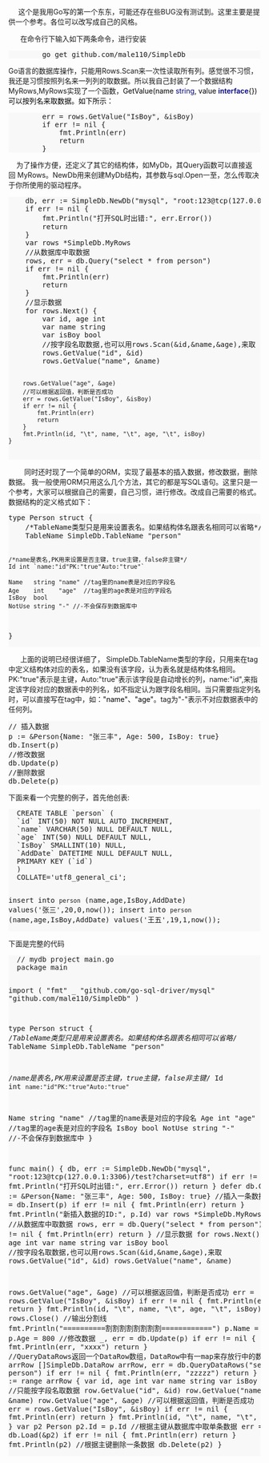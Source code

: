 <p>
&nbsp;&nbsp;&nbsp;&nbsp; 这个是我用Go写的第一个东东，可能还存在些BUG没有测试到。这里主要是提供一个参考。各位可以改写成自己的风格。<br />
</p>
<p>
    &nbsp;&nbsp;&nbsp;&nbsp;&nbsp; 在命令行下输入如下两条命令，进行安装</p>
<div style="background-color: F8F8F8">
<pre>
		go get github.com/male110/SimpleDb
</pre>
    </div>
    
<p>
    Go语言的数据库操作，只能用Rows.Scan来一次性读取所有列。感觉很不习惯，我还是习惯按照列名来一列列的取数据。所以我自己封装了一个数据结构MyRows,MyRows实现了一个函数，<span
        style="color: #000000;">GetValue(name<span style="color: #c0c0c0;"> </span>
    <span style="color: #000080;">string</span><span style="color: #000000;">,</span><span
        style="color: #c0c0c0;"> </span>value<span style="color: #c0c0c0;"> </span><span
            style="font-weight: 600; color: #000080;">interface</span><span style="color: #000000;">{})可以按列名来取数据。如下所示：</span></p>
<div style="background-color: F8F8F8">
<pre>
		err = rows.GetValue("IsBoy", &isBoy)
		if err != nil {
			fmt.Println(err)
			return
		}
</pre>
    </div>
<p>
    &nbsp;&nbsp;&nbsp; 为了操作方便，还定义了其它的结构体，如MyDb，其Query函数可以直接返回&nbsp;MyRows。NewDb用来创建MyDb结构，其参数与sql.Open一至，怎么传取决于你所使用的驱动程序。</p>
<div style="background-color: F8F8F8">
<pre>
    db, err := SimpleDb.NewDb("mysql", "root:123@tcp(127.0.0.1:3306)/test?charset=utf8")
	if err != nil {
		fmt.Println("打开SQL时出错:", err.Error())
		return
	}
	var rows *SimpleDb.MyRows
	//从数据库中取数据
	rows, err = db.Query("select * from person")
	if err != nil {
		fmt.Println(err)
		return
	}
	//显示数据
	for rows.Next() {
		var id, age int
		var name string
		var isBoy bool
		//按字段名取数据,也可以用rows.Scan(&id,&name,&age),来取
		rows.GetValue("id", &id)
		rows.GetValue("name", &name)

		rows.GetValue("age", &age)
		//可以根据返回值，判断是否成功
		err = rows.GetValue("IsBoy", &isBoy)
		if err != nil {
			fmt.Println(err)
			return
		}
		fmt.Println(id, "\t", name, "\t", age, "\t", isBoy)
	}
</pre>
    </div>
<p>
    &nbsp;&nbsp;&nbsp;&nbsp;&nbsp;&nbsp;&nbsp;
    同时还时现了一个简单的ORM，实现了最基本的插入数据，修改数据，删除数据。 
    我一般使用ORM只用这么几个方法，其它的都是写SQL语句。这里只是一个参考，大家可以根据自己的需要，自己习惯，进行修改。改成自己需要的格式。数据结构的定义格式如下：</p>
<div style="background-color: F8F8F8">
<pre>
type Person struct {
	/*TableName类型只是用来设置表名。如果结构体名跟表名相同可以省略*/
	TableName SimpleDb.TableName "person"

	/*name是表名,PK用来设置是否主键，true主键，false非主键*/
	Id int `name:"id"PK:"true"Auto:"true"`

	Name   string "name" //tag里的name表是对应的字段名
	Age    int    "age"  //tag里的age表是对应的字段名
	IsBoy  bool
	NotUse string "-" //-不会保存到数据库中
}
</pre>
</div>
<p>
&nbsp;&nbsp;&nbsp;&nbsp;&nbsp;
上面的说明已经很详细了，
SimpleDb.TableName类型的字段，只用来在tag中定义结构体对应的表名，如果没有该字段，认为表名就是结构体名相同。PK:&quot;true&quot;表示是主键，Auto:&quot;true&quot;表示该字段是自动增长的列，name:&quot;id&quot;,来指定该字段对应的数据表中的列名，如不指定认为跟字段名相同。当只需要指定列名时，可以直接写在tag中，如：<span
        style="color: #000000;">&quot;name&quot;、&quot;age&quot;</span>。tag为&quot;-&quot;表示不对应数据表中的任何列。</p>

<div style="background-color: F8F8F8">
<pre>
// 插入数据
p := &Person{Name: "张三丰", Age: 500, IsBoy: true}
db.Insert(p)
//修改数据
db.Update(p)
//删除数据
db.Delete(p)
</pre>
</div>
<p>
   下面来看一个完整的例子，首先他创表:</p>
<div style="background-color: F8F8F8">
<pre>
  CREATE TABLE `person` (
  `id` INT(50) NOT NULL AUTO_INCREMENT,
  `name` VARCHAR(50) NULL DEFAULT NULL,
  `age` INT(50) NULL DEFAULT NULL,
  `IsBoy` SMALLINT(10) NULL,
  `AddDate` DATETIME NULL DEFAULT NULL,
  PRIMARY KEY (`id`)
  )
  COLLATE='utf8_general_ci';

  insert into `person` (name,age,IsBoy,AddDate) values('张三',20,0,now());
  insert into `person` (name,age,IsBoy,AddDate) values('王五',19,1,now());
</pre>
</div>
</span>
<p>
    下面是完整的代码</p>
<div style="background-color: F8F8F8">
<pre>
  // mydb project main.go
  package main

  import (
  "fmt"
  _ "github.com/go-sql-driver/mysql"
  "github.com/male110/SimpleDb"
  )

  type Person struct {
  /*TableName类型只是用来设置表名。如果结构体名跟表名相同可以省略*/
  TableName SimpleDb.TableName "person"

  /*name是表名,PK用来设置是否主键，true主键，false非主键*/
  Id int `name:"id"PK:"true"Auto:"true"`

  Name   string "name" //tag里的name表是对应的字段名
  Age    int    "age"  //tag里的age表是对应的字段名
  IsBoy  bool
  NotUse string "-" //-不会保存到数据库中
  }

  func main() {
  db, err := SimpleDb.NewDb("mysql", "root:123@tcp(127.0.0.1:3306)/test?charset=utf8")
  if err != nil {
  fmt.Println("打开SQL时出错:", err.Error())
  return
  }
  defer db.Close()
  p := &Person{Name: "张三丰", Age: 500, IsBoy: true}
  //插入一条数据
  err = db.Insert(p)
  if err != nil {
  fmt.Println(err)
  return
  }
  fmt.Println("新插入数据的ID:", p.Id)
  var rows *SimpleDb.MyRows
  //从数据库中取数据
  rows, err = db.Query("select * from person")
  if err != nil {
  fmt.Println(err)
  return
  }
  //显示数据
  for rows.Next() {
  var id, age int
  var name string
  var isBoy bool
  //按字段名取数据,也可以用rows.Scan(&id,&name,&age),来取
  rows.GetValue("id", &id)
  rows.GetValue("name", &name)

  rows.GetValue("age", &age)
  //可以根据返回值，判断是否成功
  err = rows.GetValue("IsBoy", &isBoy)
  if err != nil {
  fmt.Println(err)
  return
  }
  fmt.Println(id, "\t", name, "\t", age, "\t", isBoy)
  }
  rows.Close()
  //输出分割线
  fmt.Println("==========割割割割割割割割============")
  p.Name = "彭祖"
  p.Age = 800
  //修改数据
  _, err = db.Update(p)
  if err != nil {
  fmt.Println(err, "xxxx")
  return
  }
  //QueryDataRows返回一个DataRow数组，DataRow中有一map来存放行中的数据
  var arrRow []SimpleDb.DataRow
  arrRow, err = db.QueryDataRows("select * from person")
  if err != nil {
  fmt.Println(err, "zzzzz")
  return
  }
  for _, row := range arrRow {
  var id, age int
  var name string
  var isBoy bool
  //只能按字段名取数据
  row.GetValue("id", &id)
  row.GetValue("name", &name)
  row.GetValue("age", &age)
  //可以根据返回值，判断是否成功
  err = rows.GetValue("IsBoy", &isBoy)
  if err != nil {
  fmt.Println(err)
  return
  }
  fmt.Println(id, "\t", name, "\t", age, isBoy)
  }
  var p2 Person
  p2.Id = p.Id
  //根据主键从数据库中取单条数据
  err = db.Load(&p2)
  if err != nil {
  fmt.Println(err)
  return
  }
  fmt.Println(p2)
  //根据主键删除一条数据
  db.Delete(p2)
  }
</pre>
</div>

